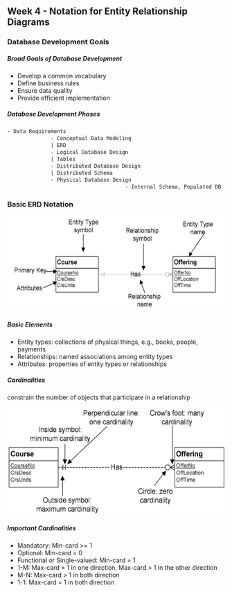 ## Week 4 - Notation for Entity Relationship Diagrams

### Database Development Goals

##### Broad Goals of Database Development
- Develop a common vocabulary
- Define business rules
- Ensure data quality
- Provide efficient implementation

##### Database Development Phases
```
- Data Requirements
              - Conceptual Data Modeling
              | ERD
              - Logical Database Design
              | Tables
              - Distributed Database Design
              | Distributed Schema
              - Physical Database Design
                                      - Internal Schema, Populated DB
```


### Basic ERD Notation

![](images/week4-1-erd-1.png)

##### Basic Elements
- Entity types: collections of physical things, e.g., books, people, payments
- Relationships: named associations among entity types
- Attributes: properties of entity types or relationships

##### Cardinalities
constrain the number of objects that participate in a relationship

![](images/week4-1-erd-2.png)

##### Important Cardinalities
- Mandatory: Min-card >= 1
- Optional: Min-card = 0
- Functional or Single-valued: Min-card = 1
- 1-M: Max-card = 1 in one direction, Max-card > 1 in the other direction
- M-N: Max-card > 1 in both direction
- 1-1: Max-card = 1 in both direction

